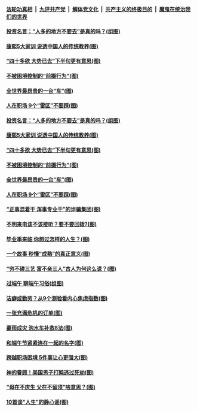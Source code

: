 

####  [法轮功真相](../../../../basic/blob/master/README.md?t=06272031) &nbsp;|&nbsp; [九评共产党](../../../../9ping.md/blob/master/README.md?t=06272031) &nbsp;|&nbsp; [解体党文化](../../../../jtdwh.md/blob/master/README.md?t=06272031)  &nbsp;|&nbsp; [共产主义的终极目的](../../../../gczydzjmd.md/blob/master/README.md?t=06272031) &nbsp;|&nbsp; [魔鬼在统治我们的世界](../../../../mgztzwmdsj.md/blob/master/README.md?t=06272031) 

#### [投资名言：“人多的地方不要去”是真的吗？(组图)](../pages/p8/937855.md?t=06272031) 

#### [康熙5大家训 说透中国人的传统教养(图)](../pages/p8/937696.md?t=06272031) 

#### [“四十多欲 大势已去”下半句更有意思(图)](../pages/p8/937811.md?t=06272031) 

#### [不被困境控制的“前摄行为”(图)](../pages/p8/937145.md?t=06272031) 

#### [全世界最昂贵的一台“车”(图)](../pages/p8/937477.md?t=06272031) 

#### [人在职场 9个“雷区”不要踩(图)](../pages/p8/937766.md?t=06272031) 

#### [投资名言：“人多的地方不要去”是真的吗？(组图)](../pages/p8/937855.md?t=06272031) 

#### [康熙5大家训 说透中国人的传统教养(图)](../pages/p8/937696.md?t=06272031) 

#### [“四十多欲 大势已去”下半句更有意思(图)](../pages/p8/937811.md?t=06272031) 

#### [不被困境控制的“前摄行为”(图)](../pages/p8/937145.md?t=06272031) 

#### [全世界最昂贵的一台“车”(图)](../pages/p8/937477.md?t=06272031) 

#### [人在职场 9个“雷区”不要踩(图)](../pages/p8/937766.md?t=06272031) 

#### [“正事混着干 浑事专业干”的诈骗集团(图)](../pages/p8/937732.md?t=06272031) 

#### [不明来电该不该接听？要不要回拨?(图)](../pages/p8/936929.md?t=06272031) 

#### [毕业季来临 你想过怎样的人生？(图)](../pages/p8/937661.md?t=06272031) 

#### [一个故事 秒懂“成熟”的真正意义(图)](../pages/p8/936405.md?t=06272031) 

#### [“穷不碰三艺 富不亲三人”古人为何这么说？(图)](../pages/p8/937602.md?t=06272031) 

#### [过端午 聊端午习俗(组图)](../pages/p8/937246.md?t=06272031) 

#### [洁癖或勤劳？从9个测验看内心焦虑指数(图)](../pages/p8/937558.md?t=06272031) 

#### [一张充满危机的订单(图)](../pages/p8/936981.md?t=06272031) 

#### [豪雨成灾 泡水车补救8法(图)](../pages/p8/937526.md?t=06272031) 

#### [和端午节紧紧连在一起的名字(图)](../pages/p8/937448.md?t=06272031) 

#### [跨越职场困境 5件事让心更强大(图)](../pages/p8/937375.md?t=06272031) 

#### [神的眷顾！美国男子打盹逃过死劫(图)](../pages/p8/936985.md?t=06272031) 

#### [“母在不庆生 父在不留须”啥意思？(图)](../pages/p8/937234.md?t=06272031) 

#### [10首谈“人生”的静心谣(图)](../pages/p8/936965.md?t=06272031) 

